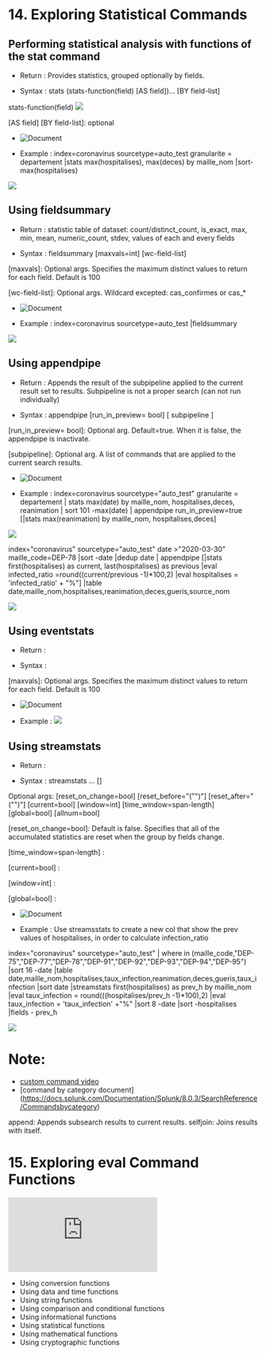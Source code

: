 # 14. Exploring Statistical Commands

## Performing statistical analysis with functions of the stat command
* Return : Provides statistics, grouped optionally by fields.

* Syntax : stats (stats-function(field) [AS field])... [BY field-list]

stats-function(field)
![](image./stats-fun.png)
 
[AS field] [BY field-list]: optional

* ![Document](https://docs.splunk.com/Documentation/Splunk/8.0.3/SearchReference/Stats)

* Example : index=coronavirus sourcetype=auto_test granularite = departement
|stats max(hospitalises), max(deces) by maille_nom
|sort- max(hospitalises)

![](image./stats.png)
## Using fieldsummary
* Return : statistic table of dataset: count/distinct_count, is_exact, max, min, mean, numeric_count, stdev, values of each and every fields 

* Syntax : fieldsummary [maxvals=int] [wc-field-list]

[maxvals]: Optional args. Specifies the maximum distinct values to return for each field. Default is 100

[wc-field-list]: Optional args. Wildcard excepted: cas_confirmes or cas_*

* ![Document](https://docs.splunk.com/Documentation/Splunk/8.0.2/SearchReference/Fieldsummary)

* Example : index=coronavirus sourcetype=auto_test |fieldsummary

![](image./fieldsummary.png)
## Using appendpipe
* Return : Appends the result of the subpipeline applied to the current result set to results. Subpipeline is not a proper search (can not run individually)

* Syntax : appendpipe [run_in_preview= bool] [ subpipeline ]

[run_in_preview= bool]: Optional arg. Default=true. When it is false, the appendpipe is inactivate.

[subpipeline]: Optional arg. A list of commands that are applied to the current search results.

* ![Document](https://docs.splunk.com/Documentation/Splunk/8.0.3/SearchReference/Appendpipe)

* Example : index=coronavirus sourcetype="auto_test"  granularite = departement 
| stats max(date) by maille_nom, hospitalises,deces, reanimation
| sort 101 -max(date)
| appendpipe run_in_preview=true
    [|stats max(reanimation) by maille_nom, hospitalises,deces]

![](image./appendpipe.png)

index="coronavirus" sourcetype="auto_test" date >"2020-03-30" maille_code=DEP-78
|sort -date 
|dedup date 
| appendpipe
    [|stats first(hospitalises) as current, last(hospitalises) as previous
|eval infected_ratio =round((current/previous -1)*100,2)
|eval hospitalises = 'infected_ratio' + "%"]
|table date,maille_nom,hospitalises,reanimation,deces,gueris,source_nom

![](image./appendpipe2.png)
## Using eventstats
* Return : 

* Syntax : 

[maxvals]: Optional args. Specifies the maximum distinct values to return for each field. Default is 100
 

* ![Document](https://docs.splunk.com/Documentation/Splunk/8.0.2/SearchReference/Eventstats)

* Example : 
![](image./.png)

## Using streamstats

* Return : 

* Syntax : streamstats <stats-agg-term>... [<by-clause>]

Optional args: [reset_on_change=bool] 
		[reset_before="("<eval-expression>")"] 
		[reset_after="("<eval-expression>")"] 
		[current=bool] 
		[window=int] 
		[time_window=span-length] 
		[global=bool] 
		[allnum=bool]

[reset_on_change=bool]: Default is false. Specifies that all of the accumulated statistics are reset when the group by fields change. 

[time_window=span-length] :

[current=bool] :

[window=int] :

[global=bool] :

* ![Document](https://docs.splunk.com/Documentation/Splunk/8.0.2/SearchReference/Streamstats)

* Example : Use streamsstats to create a new col that show the prev values of hospitalises, in order to calculate infection_ratio

index="coronavirus" sourcetype="auto_test" 
| where in  (maille_code,"DEP-75","DEP-77","DEP-78","DEP-91","DEP-92","DEP-93","DEP-94","DEP-95")
|sort 16 -date 
|table date,maille_nom,hospitalises,taux_infection,reanimation,deces,gueris,taux_infection
|sort date
|streamstats first(hospitalises) as prev_h by maille_nom
|eval taux_infection = round(((hospitalises/prev_h -1)*100),2)
|eval taux_infection = 'taux_infection'  +"%"
|sort 8 -date
|sort -hospitalises
|fields - prev_h

![](image./streamstats1.png)

# Note:
* [custom command video](https://www.youtube.com/watch?v=sJRTIyZZtbM)
* [command by category document] (https://docs.splunk.com/Documentation/Splunk/8.0.3/SearchReference/Commandsbycategory)

append: Appends subsearch results to current results.
selfjoin: Joins results with itself.

# 15. Exploring eval Command Functions

![Here](https://github.com/isabelle-le/Splunk-selflearning/blob/master/5.%20Filtering%20and%20format%20result.md)

* Using conversion functions
* Using data and time functions
* Using string functions
* Using comparison and conditional functions 
* Using informational functions
* Using statistical functions
* Using mathematical functions
* Using cryptographic functions

